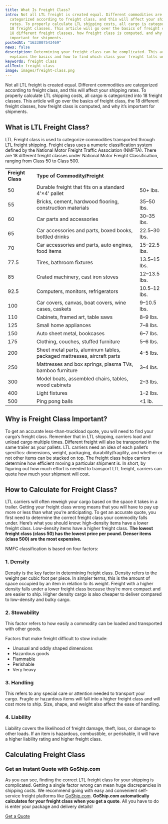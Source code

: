 ```yaml
---
title: What Is Freight Class?
intro: Not all LTL freight is created equal. Different commodities are
  categorized according to freight class, and this will affect your shipping
  rates. To properly calculate LTL shipping costs, all cargo is categorized into
  18 freight classes. This article will go over the basics of freight class, the
  18 different freight classes, how freight class is computed, and why it’s
  important for shipments. 
postedAt: "1633007543469"
news: false
description: Determining your freight class can be complicated. This article
  explains the basics and how to find which class your freight falls under.
keywords: freight class
altText: freight class
image: images/freight-class.png
---
```

<!--StartFragment-->

Not all LTL freight is created equal. Different commodities are categorized according to freight class, and this will affect your shipping rates. To properly calculate LTL shipping costs, all cargo is categorized into 18 freight classes. This article will go over the basics of freight class, the 18 different freight classes, how freight class is computed, and why it’s important for shipments. 

## What is LTL Freight Class? 

LTL Freight class is used to categorize commodities transported through LTL freight shipping. Freight class uses a numeric classification system defined by the National Motor Freight Traffic Association (NMFTA). There are 18 different freight classes under National Motor Freight Classification, ranging from Class 50 to Class 500.  

|                    |                                                                          |               |
| ------------------ | ------------------------------------------------------------------------ | ------------- |
| **Freight Class**  | **Type of Commodity/Freight**                                            |               |
| 50                 | Durable freight that fits on a standard 4'×4' pallet                     | 50+ lbs.      |
| 55                 | Bricks, cement, hardwood flooring, construction materials                | 35–50 lbs.    |
| 60                 | Car parts and accessories                                                | 30–35 lbs.    |
| 65                 | Car accessories and parts, boxed books, bottled drinks                   | 22.5–30 lbs.  |
| 70                 | Car accessories and parts, auto engines, food items                      | 15–22.5 lbs.  |
| 77.5               | Tires, bathroom fixtures                                                 | 13.5–15 lbs.  |
| 85                 | Crated machinery, cast iron stoves                                       | 12–13.5 lbs.  |
| 92.5               | Computers, monitors, refrigerators                                       | 10.5–12 lbs.  |
| 100                | Car covers, canvas, boat covers, wine cases, caskets                     | 9–10.5 lbs.   |
| 110                | Cabinets, framed art, table saws                                         | 8–9 lbs.      |
| 125                | Small home appliances                                                    | 7–8 lbs.      |
| 150                | Auto sheet metal, bookcases                                              | 6–7 lbs.      |
| 175                | Clothing, couches, stuffed furniture                                     | 5–6 lbs.      |
| 200                | Sheet metal parts, aluminum tables, packaged mattresses, aircraft parts  | 4–5 lbs.      |
| 250                | Mattresses and box springs, plasma TVs, bamboo furniture                 | 3–4 lbs.      |
| 300                | Model boats, assembled chairs, tables, wood cabinets                     | 2–3 lbs.      |
| 400                | Light fixtures                                                           | 1–2 lbs.      |
| 500                | Ping pong balls                                                          | <1 lb.        |

## Why is Freight Class Important? 

To get an accurate less-than-truckload quote, you will need to find your cargo’s freight class. Remember that in LTL shipping, carriers load and unload cargo multiple times. Different freight will also be transported in the same trailer as your pallets. LTL carriers need an idea of each pallet’s specifics: dimensions, weight, packaging, durability/fragility, and whether or not other items can be stacked on top. The freight class helps carriers determine how efficient moving a particular shipment is. In short, by figuring out how much effort is needed to transport LTL freight, carriers can quote how much your shipment will cost. 

## How to Calculate for Freight Class? 

LTL carriers will often reweigh your cargo based on the space it takes in a trailer. Getting your freight class wrong means that you will have to pay up more or less than what you’re anticipating. To get an accurate quote, you first need to determine the correct freight class your commodity falls under. Here’s what you should know: high-density items have a lower freight class. Low-density items have a higher freight class. **The lowest freight class (class 50) has the lowest price per pound. Denser items (class 500) are the most expensive.** 

NMFC classification is based on four factors:

### 1. Density

Density is the key factor in determining freight class. Density refers to the weight per cubic foot per piece. In simpler terms, this is the amount of space occupied by an item in relation to its weight. Freight with a higher density falls under a lower freight class because they’re more compact and are easier to ship. Higher density cargo is also cheaper to deliver compared to low-density and bulky cargo. 

### 2. Stowability

This factor refers to how easily a commodity can be loaded and transported with other goods.  

Factors that make freight difficult to stow include: 

* Unusual and oddly shaped dimensions 
* Hazardous goods 
* Flammable 
* Perishable 
* Very heavy 

### 3. Handling

This refers to any special care or attention needed to transport your cargo. Fragile or hazardous items will fall into a higher freight class and will cost more to ship. Size, shape, and weight also affect the ease of handling. 

### 4. Liability

Liability covers the likelihood of freight damage, theft, loss, or damage to other loads. If an item is hazardous, combustible, or perishable, it will have a higher liability rating and higher freight class. 

## Calculating Freight Class  

### Get an Instant Quote with GoShip.com 

As you can see, finding the correct LTL freight class for your shipping is complicated. Getting a single factor wrong can mean huge discrepancies in shipping costs. We recommend going with easy and convenient self-service freight platforms like [GoShip.com](http://goship.com/). **GoShip.com automatically calculates for your freight class when you get a quote**. All you have to do is enter your package and delivery details! 

[Get a Quote](http://goship.com/) 

<!--EndFragment-->